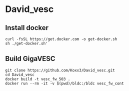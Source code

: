 # David_vesc

## Install docker
```
curl -fsSL https://get.docker.com -o get-docker.sh
sh ./get-docker.sh'
``` 
 
## Build GigaVESC
```
git clone https://github.com/Koxx3/David_vesc.git
cd David_vesc
docker build -t vesc_fw_503 .
docker run --rm -it -v $(pwd)/bldc:/bldc vesc_fw_cont
```
